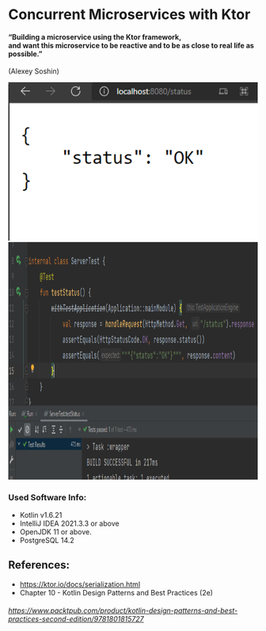 # Concurrent Microservices with Ktor
#### “Building a microservice using the Ktor framework, <br>and want this microservice to be reactive and to be as close to real life as possible.”
(Alexey Soshin)

<img src="img/respond.png" height="320"/>

<img src="img/ServerTest.png" height="480"/>

### Used  Software Info:
- Kotlin v1.6.21 
- IntelliJ IDEA 2021.3.3 or above 
- OpenJDK 11 or above.
- PostgreSQL 14.2

## References:
- https://ktor.io/docs/serialization.html
- Chapter 10 - Kotlin Design Patterns and Best Practices (2e)
###### https://www.packtpub.com/product/kotlin-design-patterns-and-best-practices-second-edition/9781801815727